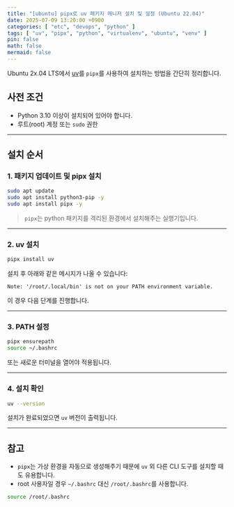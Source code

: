 ```yaml
---
title: "[ubuntu] pipx로 uv 패키지 매니저 설치 및 설정 (Ubuntu 22.04)"
date: 2025-07-09 13:20:00 +0900
categories: [ "etc", "devops", "python" ]
tags: [ "uv", "pipx", "python", "virtualenv", "ubuntu", "venv" ]
pin: false
math: false
mermaid: false
---
```


Ubuntu 2x.04 LTS에서 [uv](https://github.com/astral-sh/uv)를 `pipx`를 사용하여 설치하는 방법을 간단히 정리합니다.

## 사전 조건

- Python 3.10 이상이 설치되어 있어야 합니다.
- 루트(root) 계정 또는 `sudo` 권한

---

## 설치 순서

### 1. 패키지 업데이트 및 pipx 설치

```bash
sudo apt update
sudo apt install python3-pip -y
sudo apt install pipx -y
```

> `pipx`는 python 패키지를 격리된 환경에서 설치해주는 실행기입니다.

---

### 2. uv 설치

```bash
pipx install uv
```

설치 후 아래와 같은 메시지가 나올 수 있습니다:

```
Note: '/root/.local/bin' is not on your PATH environment variable.
```

이 경우 다음 단계를 진행합니다.

---

### 3. PATH 설정

```bash
pipx ensurepath
source ~/.bashrc
```

또는 새로운 터미널을 열어야 적용됩니다.

---

### 4. 설치 확인

```bash
uv --version
```

설치가 완료되었으면 `uv` 버전이 출력됩니다.

---

## 참고

- `pipx`는 가상 환경을 자동으로 생성해주기 때문에 `uv` 외 다른 CLI 도구를 설치할 때도 유용합니다.
- root 사용자일 경우 `~/.bashrc` 대신 `/root/.bashrc`를 사용합니다.

```bash
source /root/.bashrc
```
